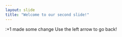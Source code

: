 ```yaml
---
layout: slide
title: "Welcome to our second slide!"
---
```

:+1 made some change
Use the left arrow to go back!
